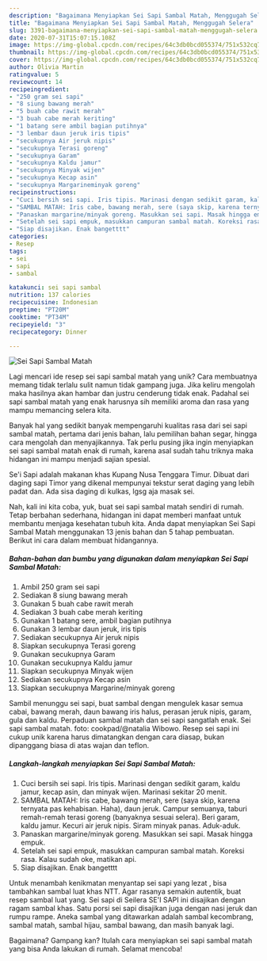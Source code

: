 ```yaml
---
description: "Bagaimana Menyiapkan Sei Sapi Sambal Matah, Menggugah Selera"
title: "Bagaimana Menyiapkan Sei Sapi Sambal Matah, Menggugah Selera"
slug: 3391-bagaimana-menyiapkan-sei-sapi-sambal-matah-menggugah-selera
date: 2020-07-31T15:07:15.108Z
image: https://img-global.cpcdn.com/recipes/64c3db0bcd055374/751x532cq70/sei-sapi-sambal-matah-foto-resep-utama.jpg
thumbnail: https://img-global.cpcdn.com/recipes/64c3db0bcd055374/751x532cq70/sei-sapi-sambal-matah-foto-resep-utama.jpg
cover: https://img-global.cpcdn.com/recipes/64c3db0bcd055374/751x532cq70/sei-sapi-sambal-matah-foto-resep-utama.jpg
author: Olivia Martin
ratingvalue: 5
reviewcount: 14
recipeingredient:
- "250 gram sei sapi"
- "8 siung bawang merah"
- "5 buah cabe rawit merah"
- "3 buah cabe merah keriting"
- "1 batang sere ambil bagian putihnya"
- "3 lembar daun jeruk iris tipis"
- "secukupnya Air jeruk nipis"
- "secukupnya Terasi goreng"
- "secukupnya Garam"
- "secukupnya Kaldu jamur"
- "secukupnya Minyak wijen"
- "secukupnya Kecap asin"
- "secukupnya Margarineminyak goreng"
recipeinstructions:
- "Cuci bersih sei sapi. Iris tipis. Marinasi dengan sedikit garam, kaldu jamur, kecap asin, dan minyak wijen. Marinasi sekitar 20 menit."
- "SAMBAL MATAH: Iris cabe, bawang merah, sere (saya skip, karena ternyata pas kehabisan. Haha), daun jeruk. Campur semuanya, taburi remah-remah terasi goreng (banyaknya sesuai selera). Beri garam, kaldu jamur. Kecuri air jeruk nipis. Siram minyak panas. Aduk-aduk."
- "Panaskan margarine/minyak goreng. Masukkan sei sapi. Masak hingga empuk."
- "Setelah sei sapi empuk, masukkan campuran sambal matah. Koreksi rasa. Kalau sudah oke, matikan api."
- "Siap disajikan. Enak bangetttt"
categories:
- Resep
tags:
- sei
- sapi
- sambal

katakunci: sei sapi sambal 
nutrition: 137 calories
recipecuisine: Indonesian
preptime: "PT20M"
cooktime: "PT34M"
recipeyield: "3"
recipecategory: Dinner

---
```



![Sei Sapi Sambal Matah](https://img-global.cpcdn.com/recipes/64c3db0bcd055374/751x532cq70/sei-sapi-sambal-matah-foto-resep-utama.jpg)

Lagi mencari ide resep sei sapi sambal matah yang unik? Cara membuatnya memang tidak terlalu sulit namun tidak gampang juga. Jika keliru mengolah maka hasilnya akan hambar dan justru cenderung tidak enak. Padahal sei sapi sambal matah yang enak harusnya sih memiliki aroma dan rasa yang mampu memancing selera kita.

Banyak hal yang sedikit banyak mempengaruhi kualitas rasa dari sei sapi sambal matah, pertama dari jenis bahan, lalu pemilihan bahan segar, hingga cara mengolah dan menyajikannya. Tak perlu pusing jika ingin menyiapkan sei sapi sambal matah enak di rumah, karena asal sudah tahu triknya maka hidangan ini mampu menjadi sajian spesial.

Se&#39;i Sapi adalah makanan khas Kupang Nusa Tenggara Timur. Dibuat dari daging sapi Timor yang dikenal mempunyai tekstur serat daging yang lebih padat dan. Ada sisa daging di kulkas, lgsg aja masak sei.


Nah, kali ini kita coba, yuk, buat sei sapi sambal matah sendiri di rumah. Tetap berbahan sederhana, hidangan ini dapat memberi manfaat untuk membantu menjaga kesehatan tubuh kita. Anda dapat menyiapkan Sei Sapi Sambal Matah menggunakan 13 jenis bahan dan 5 tahap pembuatan. Berikut ini cara dalam membuat hidangannya.

<!--inarticleads1-->

##### Bahan-bahan dan bumbu yang digunakan dalam menyiapkan Sei Sapi Sambal Matah:

1. Ambil 250 gram sei sapi
1. Sediakan 8 siung bawang merah
1. Gunakan 5 buah cabe rawit merah
1. Sediakan 3 buah cabe merah keriting
1. Gunakan 1 batang sere, ambil bagian putihnya
1. Gunakan 3 lembar daun jeruk, iris tipis
1. Sediakan secukupnya Air jeruk nipis
1. Siapkan secukupnya Terasi goreng
1. Gunakan secukupnya Garam
1. Gunakan secukupnya Kaldu jamur
1. Siapkan secukupnya Minyak wijen
1. Sediakan secukupnya Kecap asin
1. Siapkan secukupnya Margarine/minyak goreng


Sambil menunggu sei sapi, buat sambal dengan mengulek kasar semua cabai, bawang merah, daun bawang iris halus, perasan jeruk nipis, garam, gula dan kaldu. Perpaduan sambal matah dan sei sapi sangatlah enak. Sei sapi sambal matah. foto: cookpad/@natalia Wibowo. Resep sei sapi ini cukup unik karena harus dimatangkan dengan cara diasap, bukan dipanggang biasa di atas wajan dan teflon. 

<!--inarticleads2-->

##### Langkah-langkah menyiapkan Sei Sapi Sambal Matah:

1. Cuci bersih sei sapi. Iris tipis. Marinasi dengan sedikit garam, kaldu jamur, kecap asin, dan minyak wijen. Marinasi sekitar 20 menit.
1. SAMBAL MATAH: Iris cabe, bawang merah, sere (saya skip, karena ternyata pas kehabisan. Haha), daun jeruk. Campur semuanya, taburi remah-remah terasi goreng (banyaknya sesuai selera). Beri garam, kaldu jamur. Kecuri air jeruk nipis. Siram minyak panas. Aduk-aduk.
1. Panaskan margarine/minyak goreng. Masukkan sei sapi. Masak hingga empuk.
1. Setelah sei sapi empuk, masukkan campuran sambal matah. Koreksi rasa. Kalau sudah oke, matikan api.
1. Siap disajikan. Enak bangetttt


Untuk menambah kenikmatan menyantap sei sapi yang lezat , bisa tambahkan sambal luat khas NTT. Agar rasanya semakin autentik, buat resep sambal luat yang. Sei sapi di Seilera SE&#39;I SAPI ini disajikan dengan ragam sambal khas. Satu porsi sei sapi disajikan juga dengan nasi jeruk dan rumpu rampe. Aneka sambal yang ditawarkan adalah sambal kecombrang, sambal matah, sambal hijau, sambal bawang, dan masih banyak lagi. 

Bagaimana? Gampang kan? Itulah cara menyiapkan sei sapi sambal matah yang bisa Anda lakukan di rumah. Selamat mencoba!
